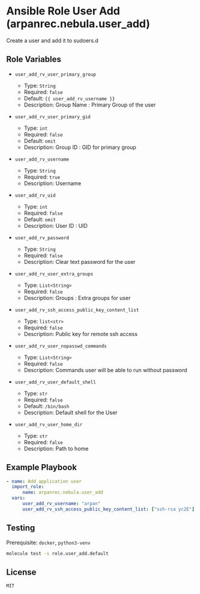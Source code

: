 # Ansible Role User Add (arpanrec.nebula.user_add)

Create a user and add it to sudoers.d

## Role Variables

- `user_add_rv_user_primary_group`

  - Type: `String`
  - Required: `false`
  - Default: `{{ user_add_rv_username }}`
  - Description: Group Name : Primary Group of the user

- `user_add_rv_user_primary_gid`

  - Type: `int`
  - Required: `false`
  - Default: `omit`
  - Description: Group ID : GID for primary group

- `user_add_rv_username`

  - Type: `String`
  - Required: `true`
  - Description: Username

- `user_add_rv_uid`

  - Type: `int`
  - Required: `false`
  - Default: `omit`
  - Description: User ID : UID

- `user_add_rv_password`

  - Type: `String`
  - Required: `false`
  - Description: Clear text password for the user

- `user_add_rv_user_extra_groups`

  - Type: `List<String>`
  - Required: `false`
  - Description: Groups : Extra groups for user

- `user_add_rv_ssh_access_public_key_content_list`

  - Type: `list<str>`
  - Required: `false`
  - Description: Public key for remote ssh access

- `user_add_rv_user_nopasswd_commands`

  - Type: `List<String>`
  - Required: `false`
  - Description: Commands user will be able to run without password

- `user_add_rv_user_default_shell`

  - Type: `str`
  - Required: `false`
  - Default: `/bin/bash`
  - Description: Default shell for the User

- `user_add_rv_user_home_dir`

  - Type: `str`
  - Required: `false`
  - Description: Path to home

## Example Playbook

```yaml
- name: Add application user
  import_role:
      name: arpanrec.nebula.user_add
  vars:
      user_add_rv_username: "arpan"
      user_add_rv_ssh_access_public_key_content_list: ["ssh-rsa yc2E"]
```

## Testing

Prerequisite: `docker`, `python3-venv`

```bash
molecule test -s role.user_add.default
```

## License

`MIT`
